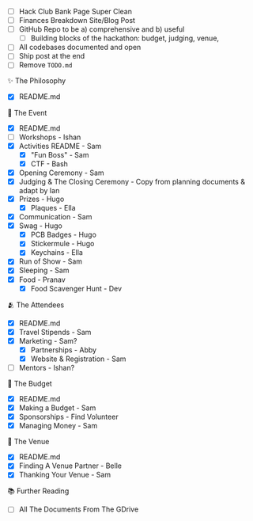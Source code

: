 - [ ] Hack Club Bank Page Super Clean
- [ ] Finances Breakdown Site/Blog Post
- [ ] GitHub Repo to be a) comprehensive and b) useful
  - [ ] Building blocks of the hackathon: budget, judging, venue,
- [ ] All codebases documented and open
- [ ] Ship post at the end
- [ ] Remove `TODO.md`

✨ The Philosophy

- [x] README.md

📆 The Event

- [x] README.md
- [ ] Workshops - Ishan
- [x] Activities README - Sam
  - [x] "Fun Boss" - Sam
  - [x] CTF - Bash
- [x] Opening Ceremony - Sam
- [x] Judging & The Closing Ceremony - Copy from planning documents & adapt by Ian
- [x] Prizes - Hugo
  - [x] Plaques - Ella
- [x] Communication - Sam
- [x] Swag - Hugo
  - [x] PCB Badges - Hugo
  - [x] Stickermule - Hugo
  - [x] Keychains - Ella
- [x] Run of Show - Sam
- [x] Sleeping - Sam
- [x] Food - Pranav
  - [x] Food Scavenger Hunt - Dev

🫂 The Attendees

- [x] README.md
- [x] Travel Stipends - Sam
- [x] Marketing - Sam?
  - [x] Partnerships - Abby
  - [x] Website & Registration - Sam
- [ ] Mentors - Ishan?

💸 The Budget

- [x] README.md
- [x] Making a Budget - Sam
- [x] Sponsorships - Find Volunteer
- [x] Managing Money - Sam

📌 The Venue

- [x] README.md
- [x] Finding A Venue Partner - Belle
- [x] Thanking Your Venue - Sam

📚 Further Reading

- [ ] All The Documents From The GDrive

